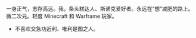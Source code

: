 一身正气，志存高远。我，条头糕达人、斯诺克爱好者。永远在“想”减肥的路上。微二次元。轻度 Minecraft 和 Warframe 玩家。    

+ 不喜欢交急功近利、唯利是图之人。


<!---
realcyberpeasant/realcyberpeasant is a ✨ special ✨ repository because its `README.md` (this file) appears on your GitHub profile.
You can click the Preview link to take a look at your changes.
--->
